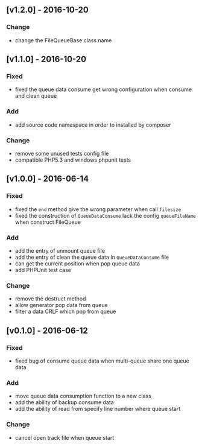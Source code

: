 ## [v1.2.0] - 2016-10-20

### Change
* change the FileQueueBase class name


## [v1.1.0] - 2016-10-20

### Fixed
* fixed the queue data consume get wrong configuration when consume and clean queue

### Add
* add source code namespace in order to installed by composer

### Change
* remove some unused tests config file
* compatible PHP5.3 and windows phpunit tests


## [v1.0.0] - 2016-06-14

### Fixed
* fixed the `end` method give the wrong parameter when call `filesize`
* fixed the construction of `QueueDataConsume` lack the config `queueFileName` when construct FileQueue

### Add
* add the entry of unmount queue file
* add the entry of clean the queue data In `QueueDataConsume` file
* can get the current position when pop queue data
* add PHPUnit test case

### Change
* remove the destruct method
* allow generator pop data from queue
* filter a data CRLF which pop from queue


## [v0.1.0] - 2016-06-12

### Fixed
* fixed bug of consume queue data when multi-queue share one queue data

### Add

* move queue data consumption function to a new class
* add the ability of backup consume data
* add the ability of read from specify line number where queue start

### Change
* cancel open track file when queue start
